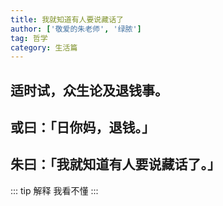 ```yaml
---
title: 我就知道有人要说藏话了
author: ['敬爱的朱老师', '绿脓']
tag: 哲学
category: 生活篇
---
```


## 适时试，众生论及退钱事。
## 或曰：「日你妈，退钱。」
## 朱曰：「我就知道有人要说藏话了。」


::: tip 解释
我看不懂
:::
